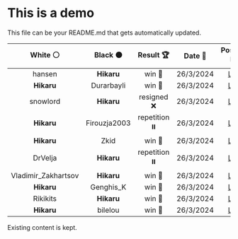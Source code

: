 # This is a demo

This file can be your README.md that gets automatically updated.

<!--START_SECTION:chessStats-->
<!-- Automatically generated with https://github.com/Balastrong/chess-stats-action -->

| White ⚪ | Black ⚫ | Result 🏆 | Date 📅 | Position 🗺️ |
|:---:|:---:|:---:|:---:|:---:|
| hansen | **Hikaru** | win 🥇 | 26/3/2024 | <a href="http://www.ee.unb.ca/cgi-bin/tervo/fen.pl?select=4r3/6pk/p5rp/2PQ4/1P2pB1P/P5P1/4R3/4K2q w - -">Link</a> |
| **Hikaru** | Durarbayli | win 🥇 | 26/3/2024 | <a href="http://www.ee.unb.ca/cgi-bin/tervo/fen.pl?select=8/6p1/8/r3kp1N/P6P/3p2P1/6K1/R7 b - -">Link</a> |
| snowlord | **Hikaru** | resigned ❌ | 26/3/2024 | <a href="http://www.ee.unb.ca/cgi-bin/tervo/fen.pl?select=5rk1/5p2/4pR1p/pp6/6Q1/6P1/5PK1/8 b - -">Link</a> |
| **Hikaru** | Firouzja2003 | repetition ⏸️ | 26/3/2024 | <a href="http://www.ee.unb.ca/cgi-bin/tervo/fen.pl?select=r1b1kb1r/ppp2ppp/3q4/8/P2Q4/8/1PP2PPP/RNB2RK1 w kq -">Link</a> |
| **Hikaru** | Zkid | win 🥇 | 26/3/2024 | <a href="http://www.ee.unb.ca/cgi-bin/tervo/fen.pl?select=4k3/7R/2p5/3nPKN1/1P4Pp/P6P/8/4r3 b - -">Link</a> |
| DrVelja | **Hikaru** | repetition ⏸️ | 26/3/2024 | <a href="http://www.ee.unb.ca/cgi-bin/tervo/fen.pl?select=8/p7/1ppk3n/3p3P/PP1P1Nn1/2KP1N2/8/8 w - -">Link</a> |
| Vladimir_Zakhartsov | **Hikaru** | win 🥇 | 26/3/2024 | <a href="http://www.ee.unb.ca/cgi-bin/tervo/fen.pl?select=8/8/8/2b5/1p1kp1P1/8/2B1KP1p/8 w - -">Link</a> |
| **Hikaru** | Genghis_K | win 🥇 | 26/3/2024 | <a href="http://www.ee.unb.ca/cgi-bin/tervo/fen.pl?select=3Bn3/6k1/p2p2p1/3P4/P2K2PP/8/8/8 b - -">Link</a> |
| Rikikits | **Hikaru** | win 🥇 | 26/3/2024 | <a href="http://www.ee.unb.ca/cgi-bin/tervo/fen.pl?select=5b1R/1p1k1pp1/pq2p3/3pP3/3P1NP1/P1r5/1Bn1QP2/K7 w - -">Link</a> |
| **Hikaru** | bilelou | win 🥇 | 26/3/2024 | <a href="http://www.ee.unb.ca/cgi-bin/tervo/fen.pl?select=r3r1k1/1pN2pp1/5n2/p1p4p/2P5/PP1R4/6PP/3R2K1 b - -">Link</a> |

<!--END_SECTION:chessStats-->

Existing content is kept.

